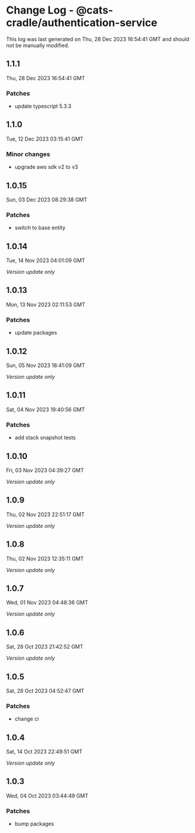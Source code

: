 # Change Log - @cats-cradle/authentication-service

This log was last generated on Thu, 28 Dec 2023 16:54:41 GMT and should not be manually modified.

## 1.1.1
Thu, 28 Dec 2023 16:54:41 GMT

### Patches

- update typescript 5.3.3

## 1.1.0
Tue, 12 Dec 2023 03:15:41 GMT

### Minor changes

- upgrade aws sdk v2 to v3

## 1.0.15
Sun, 03 Dec 2023 08:29:38 GMT

### Patches

- switch to base entity

## 1.0.14
Tue, 14 Nov 2023 04:01:09 GMT

_Version update only_

## 1.0.13
Mon, 13 Nov 2023 02:11:53 GMT

### Patches

- update packages

## 1.0.12
Sun, 05 Nov 2023 18:41:09 GMT

_Version update only_

## 1.0.11
Sat, 04 Nov 2023 19:40:56 GMT

### Patches

- add stack snapshot tests

## 1.0.10
Fri, 03 Nov 2023 04:39:27 GMT

_Version update only_

## 1.0.9
Thu, 02 Nov 2023 22:51:17 GMT

_Version update only_

## 1.0.8
Thu, 02 Nov 2023 12:35:11 GMT

_Version update only_

## 1.0.7
Wed, 01 Nov 2023 04:48:36 GMT

_Version update only_

## 1.0.6
Sat, 28 Oct 2023 21:42:52 GMT

_Version update only_

## 1.0.5
Sat, 28 Oct 2023 04:52:47 GMT

### Patches

- change ci

## 1.0.4
Sat, 14 Oct 2023 22:49:51 GMT

_Version update only_

## 1.0.3
Wed, 04 Oct 2023 03:44:49 GMT

### Patches

- bump packages

